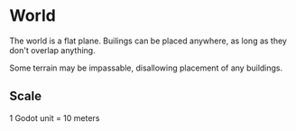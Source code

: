 # World

The world is a flat plane. Builings can be placed anywhere, as long as they don't overlap anything.

Some terrain may be impassable, disallowing placement of any buildings.

## Scale

1 Godot unit = 10 meters
